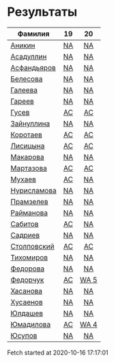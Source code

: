 # Результаты
Фамилия | 19| 20
---|:---:|:---:
[Аникин](Аникин/README.md)  | [NA](Аникин/19.md) | [NA](Аникин/20.md)
[Асадуллин](Асадуллин/README.md)  | [NA](Асадуллин/19.md) | [NA](Асадуллин/20.md)
[Асфандьяров](Асфандьяров/README.md)  | [NA](Асфандьяров/19.md) | [NA](Асфандьяров/20.md)
[Белесова](Белесова/README.md)  | [NA](Белесова/19.md) | [NA](Белесова/20.md)
[Галеева](Галеева/README.md)  | [NA](Галеева/19.md) | [NA](Галеева/20.md)
[Гареев](Гареев/README.md)  | [NA](Гареев/19.md) | [NA](Гареев/20.md)
[Гусев](Гусев/README.md)  | [AC](Гусев/19.md) | [AC](Гусев/20.md)
[Зайнуллина](Зайнуллина/README.md)  | [NA](Зайнуллина/19.md) | [NA](Зайнуллина/20.md)
[Коротаев](Коротаев/README.md)  | [AC](Коротаев/19.md) | [AC](Коротаев/20.md)
[Лисицына](Лисицына/README.md)  | [AC](Лисицына/19.md) | [AC](Лисицына/20.md)
[Макарова](Макарова/README.md)  | [NA](Макарова/19.md) | [NA](Макарова/20.md)
[Мартазова](Мартазова/README.md)  | [AC](Мартазова/19.md) | [AC](Мартазова/20.md)
[Мухаев](Мухаев/README.md)  | [AC](Мухаев/19.md) | [NA](Мухаев/20.md)
[Нурисламова](Нурисламова/README.md)  | [NA](Нурисламова/19.md) | [NA](Нурисламова/20.md)
[Прамзелев](Прамзелев/README.md)  | [NA](Прамзелев/19.md) | [NA](Прамзелев/20.md)
[Райманова](Райманова/README.md)  | [NA](Райманова/19.md) | [NA](Райманова/20.md)
[Сабитов](Сабитов/README.md)  | [AC](Сабитов/19.md) | [NA](Сабитов/20.md)
[Садриев](Садриев/README.md)  | [NA](Садриев/19.md) | [NA](Садриев/20.md)
[Столповский](Столповский/README.md)  | [AC](Столповский/19.md) | [AC](Столповский/20.md)
[Тихомиров](Тихомиров/README.md)  | [NA](Тихомиров/19.md) | [NA](Тихомиров/20.md)
[Федорова](Федорова/README.md)  | [NA](Федорова/19.md) | [NA](Федорова/20.md)
[Федорчук](Федорчук/README.md)  | [AC](Федорчук/19.md) | [WA 5](Федорчук/20.md)
[Хасанова](Хасанова/README.md)  | [NA](Хасанова/19.md) | [NA](Хасанова/20.md)
[Хусаенов](Хусаенов/README.md)  | [NA](Хусаенов/19.md) | [NA](Хусаенов/20.md)
[Юлдашев](Юлдашев/README.md)  | [NA](Юлдашев/19.md) | [NA](Юлдашев/20.md)
[Юмадилова](Юмадилова/README.md)  | [AC](Юмадилова/19.md) | [WA 4](Юмадилова/20.md)
[Юсупов](Юсупов/README.md)  | [NA](Юсупов/19.md) | [NA](Юсупов/20.md)

Fetch started at 2020-10-16 17:17:01
